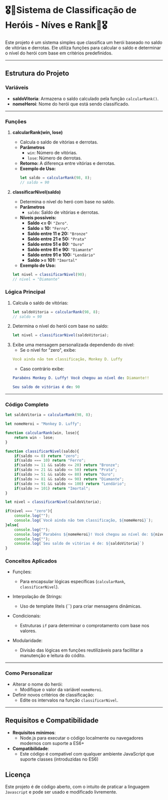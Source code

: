# 🎖️🤺Sistema de Classificação de Heróis - Níves e Rank🤺🎖️

Este projeto é um sistema simples que classifica um herói baseado no saldo de vitórias e derrotas. Ele utiliza funções para calcular o saldo e determinar o nível do herói com base em critérios predefinidos.

---

## Estrutura do Projeto

### Variáveis
- **saldoVitoria**: Armazena o saldo calculado pela função `calcularRank()`.
- **nomeHeroi**: Nome do herói que está sendo classificado.

---

### Funções
1. **calcularRank(win, lose)**
    - Calcula o saldo de vitórias e derrotas.
    - **Parâmetros**
        - `win`: Número de vitórias.
        - `lose`: Número de derrotas.
    - **Retorno:** A diferença entre vitórias e derrotas.
    - **Exemplo de Uso:**
      ```JavaScript
      let saldo = calcularRank(98, 8);
      // saldo = 90
      ```


2. **classificarNivel(saldo)**
    - Determina o nível do heró com base no saldo.
    - **Parâmetros**
        - `saldo`: Saldo de vitórias e derrotas.
    - **Níveis possíveis:**
        - **Saldo <= 0:** `"Zero"`.
        - **Saldo = 10:** `"Ferro"`.
        - **Saldo entre 11 e 20:** `"Bronze"`
        - **Saldo entre 21 e 50:** `"Prata"`
        - **Saldo entre 51 e 80:** `"Ouro"`
        - **Saldo entre 81 e 90:** `"Diamante"`
        - **Saldo entre 91 e 100:** `"Lendário"`
        - **Saldo >= 101:** `"Imortal"`
    - **Exemplo de Uso:**
    ```Javascript
    let nivel = classificarNivel(90);
    // nivel = "Diamante"
    ```

### Lógica Principal
1. Calcula o saldo de vitórias:
   ```javascript
   let saldoVitoria = calcularRank(98, 8); 
   // saldo = 90
   ```
2. Determina o nível do herói com base no saldo:
    ````JavaScript
    let nivel = classificarNivel(saldoVitoria);
    ````
3. Exibe uma mensagem personalizada dependendo do nível:
    - Se o nível for "zero", exibe:
    ````yaml
    Você ainda não tem classificação, Monkey D. Luffy
    ````
    - Caso contrário exibe:
    ````yaml
    Parabéns Monkey D. Luffy! Você chegou ao nível de: Diamante!!

    Seu saldo de vitórias é de: 90
    ````
---

### Código Completo

````Javascript
let saldoVitoria = calcularRank(98, 8);

let nomeHeroi = "Monkey D. Luffy";

function calcularRank(win, lose){
    return win - lose;
}

function classificarNivel(saldo){
    if(saldo <= 0) return "zero";
    if(saldo === 10) return "Ferro";
    if(saldo >= 11 && saldo <= 20) return "Bronze";
    if(saldo >= 21 && saldo <= 50) return "Prata";
    if(saldo >= 51 && saldo <= 80) return "Ouro";
    if(saldo >= 81 && saldo <= 90) return "Diamante";
    if(saldo >= 91 && saldo <= 100) return "Lendário";
    if(saldo >= 101) return "Imortal";
}

let nivel = classificarNivel(saldoVitoria);

if(nivel === "zero"){
    console.log("");
    console.log(`Você ainda não tem classificação, ${nomeHeroi}`);
}else{
    console.log("");
    console.log(`Parabéns ${nomeHeroi}! Você chegou ao nível de: ${nivel}!!`);
    console.log("");
    console.log(`Seu saldo de vitórias é de: ${saldoVitoria}`)
}
````
### Conceitos Aplicados
- Funções: 
    - Para encapsular lógicas específicas (`calcularRank`, `classificarNivel`).

- Interpolação de Strings: 
    - Uso de template litels (``) para criar mensagens dinâmicas.

- Condicionais: 
    - Estruturas `if` para determinar o comprotamento com base nos valores.

- Modularidade: 
    - Divisão das lógicas em funções reutilizáveis para facillitar a manutenção e leitura do códito.

---

### Como Personalizar
- Alterar o nome do herói:
    - Modifique o valor da variável `nomeHeroi`.
- Definir novos critérios de classificação: 
    - Edite os intervalos na função `classificarNivel`.

---

## Requisitos e Compatibilidade

- **Requisitos mínimos**:
    - Node.js para executar o código localmente ou navegadores modernos com suporte a ES6+
- **Compatibilidade**:
    - Este código é compatível com qualquer ambiente JavaScript que suporte classes (introduzidas no ES6)

## Licença

Este projeto é de código aberto, com o intuito de praticar a linguagem `Javascript` e pode ser usado e modificado livremente.
